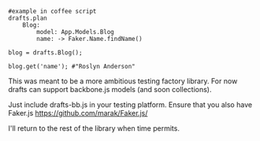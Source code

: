 ````
#example in coffee script
drafts.plan
	Blog: 
		model: App.Models.Blog
		name: -> Faker.Name.findName()
	
blog = drafts.Blog();

blog.get('name'); #"Roslyn Anderson"
````

This was meant to be a more ambitious testing factory library. For now drafts can support backbone.js models (and soon collections).

Just include drafts-bb.js in your testing platform. Ensure that you also have Faker.js https://github.com/marak/Faker.js/

I'll return to the rest of the library when time permits.
